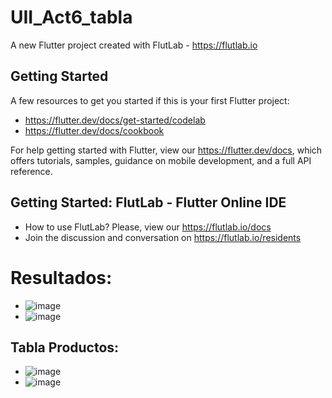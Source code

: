 # UII_Act6_tabla

A new Flutter project created with FlutLab - https://flutlab.io

## Getting Started

A few resources to get you started if this is your first Flutter project:

- https://flutter.dev/docs/get-started/codelab
- https://flutter.dev/docs/cookbook

For help getting started with Flutter, view our
https://flutter.dev/docs, which offers tutorials,
samples, guidance on mobile development, and a full API reference.

## Getting Started: FlutLab - Flutter Online IDE

- How to use FlutLab? Please, view our https://flutlab.io/docs
- Join the discussion and conversation on https://flutlab.io/residents

# Resultados:
- ![image](https://github.com/JesusRafaelCanoFlores5A/UIIAct6_TablaCano/assets/143547897/6f7f1751-f6c6-4858-be1c-f32a9cf7af2e)
- ![image](https://github.com/JesusRafaelCanoFlores5A/UIIAct6_TablaCano/assets/143547897/6df2c15f-ea9f-46ce-9206-96f7fbc466b3)
## Tabla Productos:
- ![image](https://github.com/JesusRafaelCanoFlores5A/UIIAct6_TablaCano/assets/143547897/abd7d380-8e8d-445e-9de3-8f8da466fef8)
- ![image](https://github.com/JesusRafaelCanoFlores5A/UIIAct6_TablaCano/assets/143547897/bd0ee984-6a2e-482a-8755-db62d06fc6b4)



